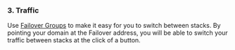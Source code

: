 <!-- usedin: [ _legacy_docker/Tutorials] - post: -->


### 3. Traffic

Use [Failover Groups](http://help.cloud66.com/network/failover-groups) to make it easy for you to switch between stacks. By pointing your domain at the Failover address, you will be able to switch your traffic between stacks at the click of a button.

